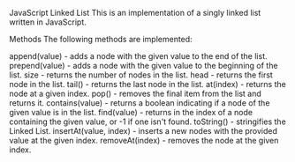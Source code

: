 JavaScript Linked List
This is an implementation of a singly linked list written in JavaScript.

Methods
The following methods are implemented:

append(value) - adds a node with the given value to the end of the list.
prepend(value) - adds a node with the given value to the beginning of the list.
size - returns the number of nodes in the list.
head - returns the first node in the list.
tail() - returns the last node in the list.
at(index) - returns the node at a given index.
pop() - removes the final item from the list and returns it.
contains(value) - returns a boolean indicating if a node of the given value is in the list.
find(value) - returns in the index of a node containing the given value, or -1 if one isn't found.
toString() - stringifies the Linked List.
insertAt(value, index) - inserts a new nodes with the provided value at the given index.
removeAt(index) - removes the node at the given index.

